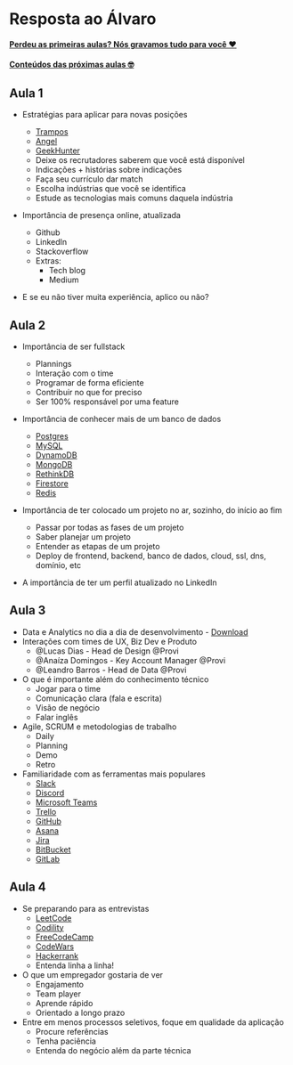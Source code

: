 # Resposta ao Álvaro

#### [Perdeu as primeiras aulas? Nós gravamos tudo para você ❤️](https://www.youtube.com/playlist?list=PLE-tCpjugFWrwZ-heBh-NHVGim_2a_u1U)

#### [Conteúdos das próximas aulas 🤓](https://firebasestorage.googleapis.com/v0/b/provi-public/o/Analytics%20e%20Desenvolvimento.pdf?alt=media&token=ba48d67e-a0aa-4c1f-ab73-fdb64970f488)

## Aula 1

- Estratégias para aplicar para novas posições

  - [Trampos](https://trampos.co/)
  - [Angel](https://angel.co/)
  - [GeekHunter](https://www.geekhunter.com.br/)
  - Deixe os recrutadores saberem que você está disponível
  - Indicações + histórias sobre indicações
  - Faça seu currículo dar match
  - Escolha indústrias que você se identifica
  - Estude as tecnologias mais comuns daquela indústria

- Importância de presença online, atualizada
  - Github
  - LinkedIn
  - Stackoverflow
  - Extras:
    - Tech blog
    - Medium
- E se eu não tiver muita experiência, aplico ou não?

## Aula 2

- Importância de ser fullstack

  - Plannings
  - Interação com o time
  - Programar de forma eficiente
  - Contribuir no que for preciso
  - Ser 100% responsável por uma feature

- Importância de conhecer mais de um banco de dados

  - [Postgres](https://www.postgresql.org/)
  - [MySQL](https://www.mysql.com/)
  - [DynamoDB](https://aws.amazon.com/dynamodb/)
  - [MongoDB](https://www.mongodb.com/cloud)
  - [RethinkDB](https://rethinkdb.com/)
  - [Firestore](https://firebase.google.com/docs/firestore)
  - [Redis](https://redis.io/)

- Importância de ter colocado um projeto no ar, sozinho, do início ao fim

  - Passar por todas as fases de um projeto
  - Saber planejar um projeto
  - Entender as etapas de um projeto
  - Deploy de frontend, backend, banco de dados, cloud, ssl, dns, domínio, etc

- A importância de ter um perfil atualizado no LinkedIn

## Aula 3

- Data e Analytics no dia a dia de desenvolvimento - [Download](https://firebasestorage.googleapis.com/v0/b/provi-public/o/Analytics%20e%20Desenvolvimento.pdf?alt=media)
- Interações com times de UX, Biz Dev e Produto
  - @Lucas Dias - Head de Design @Provi
  - @Anaíza Domingos - Key Account Manager @Provi
  - @Leandro Barros - Head de Data @Provi
- O que é importante além do conhecimento técnico
  - Jogar para o time
  - Comunicação clara (fala e escrita)
  - Visão de negócio
  - Falar inglês
- Agile, SCRUM e metodologias de trabalho
  - Daily
  - Planning
  - Demo
  - Retro
- Familiaridade com as ferramentas mais populares
  - [Slack](https://slack.com/intl/en-br/)
  - [Discord](https://discordapp.com/)
  - [Microsoft Teams](https://teamsdemo.office.com/)
  - [Trello](https://trello.com/)
  - [GitHub](https://github.com/)
  - [Asana](https://asana.com/)
  - [Jira](https://www.atlassian.com/software/jira)
  - [BitBucket](https://bitbucket.org/)
  - [GitLab](https://about.gitlab.com/)

## Aula 4

- Se preparando para as entrevistas
  - [LeetCode](https://leetcode.com/)
  - [Codility](https://www.codility.com/)
  - [FreeCodeCamp](https://www.freecodecamp.org/learn)
  - [CodeWars](https://www.codewars.com/)
  - [Hackerrank](https://www.hackerrank.com/)
  - Entenda linha a linha!
- O que um empregador gostaria de ver
  - Engajamento
  - Team player
  - Aprende rápido
  - Orientado a longo prazo
- Entre em menos processos seletivos, foque em qualidade da aplicação
  - Procure referências
  - Tenha paciência
  - Entenda do negócio além da parte técnica
